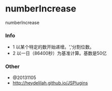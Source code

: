 numberIncrease
==============

numberIncrease 


### Info 
* 1 以某个特定的数开始递增。','分割位数。
* 2 以一日（86400秒）为基准计算。基数是50亿

### Other
* @20131105
* http://heydelilah.github.io/JSPlugins

